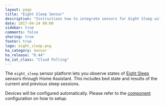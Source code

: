 ```yaml
---
layout: page
title: "Eight Sleep Sensor"
description: "Instructions how to integrate sensors for Eight Sleep within Home Assistant."
date: 2017-04-24 00:00
sidebar: true
comments: false
sharing: true
footer: true
logo: eight_sleep.png
ha_category: Sensor
ha_release: "0.44"
ha_iot_class: "Cloud Polling"
---
```



The `eight_sleep` sensor platform lets you observe states of [Eight Sleep](https://eightsleep.com/) sensors through Home Assistant. This includes bed state and results of the current and previous sleep sessions.

Devices will be configured automatically. Please refer to the [component](/components/eight_sleep/) configuration on how to setup.
